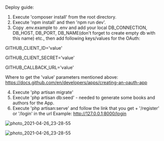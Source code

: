 Deploy guide:

1. Execute 'composer install' from the root directory.
2. Execute 'npm install' and then 'npm run dev'.
3. Copy .env.example to .env and add your local DB_CONNECTION, DB_HOST, DB_PORT, DB_NAME(don't forget to create empty db with this name) etc., then add following keys/values for the OAuth:
 
GITHUB_CLIENT_ID='value'

GITHUB_CLIENT_SECRET='value'

GITHUB_CALLBACK_URL='value'

Where to get the 'value' parameters mentioned above: https://docs.github.com/en/developers/apps/creating-an-oauth-app

4. Execute 'php artisan migrate'
6. Execute 'php artisan db:seed' - needed to generate some books and authors for the App.
7. Execute 'php artisan:serve' and follow the link that you get + '/register' or '/login' in the url
   Example:  http://127.0.0.1:8000/login

![photo_2021-04-26_23-28-55](https://user-images.githubusercontent.com/69465350/116146510-3f06d280-a6e7-11eb-900d-be8bd9c49699.jpg)

![photo_2021-04-26_23-28-55](https://user-images.githubusercontent.com/69465350/116146572-4d54ee80-a6e7-11eb-956a-eff65fdf36c9.jpg)

 
